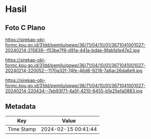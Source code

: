 # Hasil

## Foto C Plano

https://sirekap-obj-formc.kpu.go.id/31dd/pemilu/ppwp/36/71/04/10/01/3671041001027-20240214-215839--f53be7f9-d91a-441a-bdae-9fabfa1e47e2.jpg

https://sirekap-obj-formc.kpu.go.id/31dd/pemilu/ppwp/36/71/04/10/01/3671041001027-20240214-220052--1170a32f-74fe-46d6-9218-7a6ac26da6e9.jpg

https://sirekap-obj-formc.kpu.go.id/31dd/pemilu/ppwp/36/71/04/10/01/3671041001027-20240214-220434--7eb93f71-4a5f-4210-8455-b1e25efa0883.jpg


## Metadata

| Key        | Value               |
| ---------- | ------------------- |
| Time Stamp | 2024-02-15 00:41:44 |



